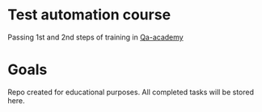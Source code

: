 # Test automation course
Passing 1st and 2nd steps of training in [Qa-academy](https://qa-academy.by/programmy-i-kursy/distancionnoe-obuchenie-avtomatizaciya-testirovaniya-po-bazovyj-kurs/)

# Goals
Repo created for educational purposes. All completed tasks will be stored here.
